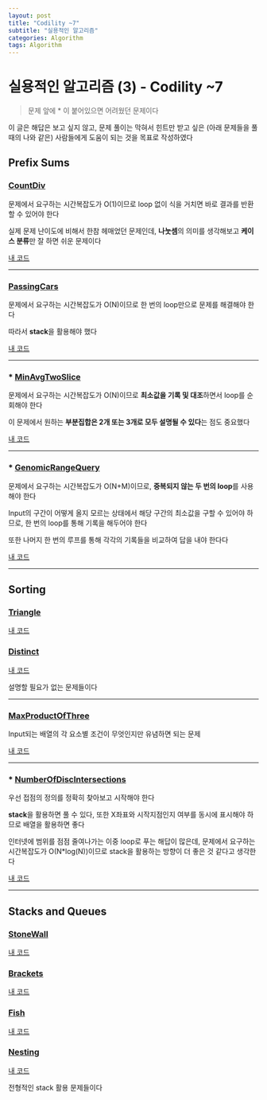 ```yaml
---
layout: post
title: "Codility ~7"
subtitle: "실용적인 알고리즘"
categories: Algorithm
tags: Algorithm
---
```


# 실용적인 알고리즘 (3) - Codility ~7

> 문제 앞에 * 이 붙어있으면 어려웠던 문제이다

이 글은 해답은 보고 싶지 않고, 문제 풀이는 막혀서 힌트만 받고 싶은 (아래 문제들을 풀 때의 나와 같은) 사람들에게 도움이 되는 것을 목표로 작성하였다

## Prefix Sums

### [CountDiv](https://app.codility.com/programmers/lessons/5-prefix_sums/count_div/)

문제에서 요구하는 시간복잡도가 O(1)이므로 loop 없이 식을 거치면 바로 결과를 반환할 수 있어야 한다

실제 문제 난이도에 비해서 한참 헤매었던 문제인데, **나눗셈**의 의미를 생각해보고 **케이스 분류**만 잘 하면 쉬운 문제이다

[내 코드](https://app.codility.com/demo/results/trainingFJEKVX-9DK/)

---

### [PassingCars](https://app.codility.com/programmers/lessons/5-prefix_sums/passing_cars/)

문제에서 요구하는 시간복잡도가 O(N)이므로 한 번의 loop만으로 문제를 해결해야 한다

따라서 **stack**을 활용해야 했다

[내 코드](https://app.codility.com/demo/results/trainingTFAZYA-4ZF/)

---

### * [MinAvgTwoSlice](https://app.codility.com/programmers/lessons/5-prefix_sums/min_avg_two_slice/)

문제에서 요구하는 시간복잡도가 O(N)이므로 **최소값을 기록 및 대조**하면서 loop를 순회해야 한다

이 문제에서 원하는 **부분집합은 2개 또는 3개로 모두 설명될 수 있다**는 점도 중요했다

[내 코드](https://app.codility.com/demo/results/trainingSZNUV4-SX8/)

---

### * [GenomicRangeQuery](https://app.codility.com/programmers/lessons/5-prefix_sums/genomic_range_query/)

문제에서 요구하는 시간복잡도가 O(N+M)이므로, **중복되지 않는 두 번의 loop**를 사용해야 한다

Input의 구간이 어떻게 올지 모르는 상태에서 해당 구간의 최소값을 구할 수 있어야 하므로, 한 번의 loop를 통해 기록을 해두어야 한다

또한 나머지 한 번의 루프를 통해 각각의 기록들을 비교하여 답을 내야 한다다

[내 코드](https://app.codility.com/demo/results/trainingXD537B-EQJ/)

---

## Sorting

### [Triangle](https://app.codility.com/programmers/lessons/6-sorting/triangle/)

[내 코드](https://app.codility.com/demo/results/trainingDJRKKY-XQP/)

### [Distinct](https://app.codility.com/programmers/lessons/6-sorting/distinct/)

[내 코드](https://app.codility.com/demo/results/trainingNEVMH3-VN6/)

설명할 필요가 없는 문제들이다

---

### [MaxProductOfThree](https://app.codility.com/programmers/lessons/6-sorting/max_product_of_three/)

Input되는 배열의 각 요소별 조건이 무엇인지만 유념하면 되는 문제

[내 코드](https://app.codility.com/demo/results/training4QFT9V-QVH/)

---

### * [NumberOfDiscIntersections](https://app.codility.com/programmers/lessons/6-sorting/number_of_disc_intersections/)

우선 접점의 정의를 정확히 찾아보고 시작해야 한다

**stack**을 활용하면 풀 수 있다, 또한 X좌표와 시작지점인지 여부를 동시에 표시해야 하므로 배열을 활용하면 좋다

인터넷에 범위를 점점 줄여나가는 이중 loop로 푸는 해답이 많은데,
문제에서 요구하는 시간복잡도가 O(N*log(N))이므로
stack을 활용하는 방향이 더 좋은 것 같다고 생각한다

[내 코드](https://app.codility.com/demo/results/trainingCQ83SA-5QJ/)

---

## Stacks and Queues

### [StoneWall](https://app.codility.com/programmers/lessons/7-stacks_and_queues/stone_wall/)

[내 코드](https://app.codility.com/demo/results/training3C9PXC-NGU/)

### [Brackets](https://app.codility.com/programmers/lessons/7-stacks_and_queues/brackets/)

[내 코드](https://app.codility.com/demo/results/training7WVQ6J-PCQ/)

### [Fish](https://app.codility.com/programmers/lessons/7-stacks_and_queues/fish/)

[내 코드](https://app.codility.com/demo/results/trainingT4DR4Q-YGN/)

### [Nesting](https://app.codility.com/programmers/lessons/7-stacks_and_queues/nesting/)

[내 코드](https://app.codility.com/demo/results/training4W8H2J-F3F/)

전형적인 stack 활용 문제들이다
